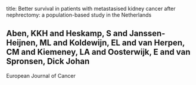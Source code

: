 title: Better survival in patients with metastasised kidney cancer after nephrectomy: a population-based study in the Netherlands

## Aben, KKH and Heskamp, S and Janssen-Heijnen, ML and Koldewijn, EL and van Herpen, CM and Kiemeney, LA and Oosterwijk, E and van Spronsen, Dick Johan
European Journal of Cancer

